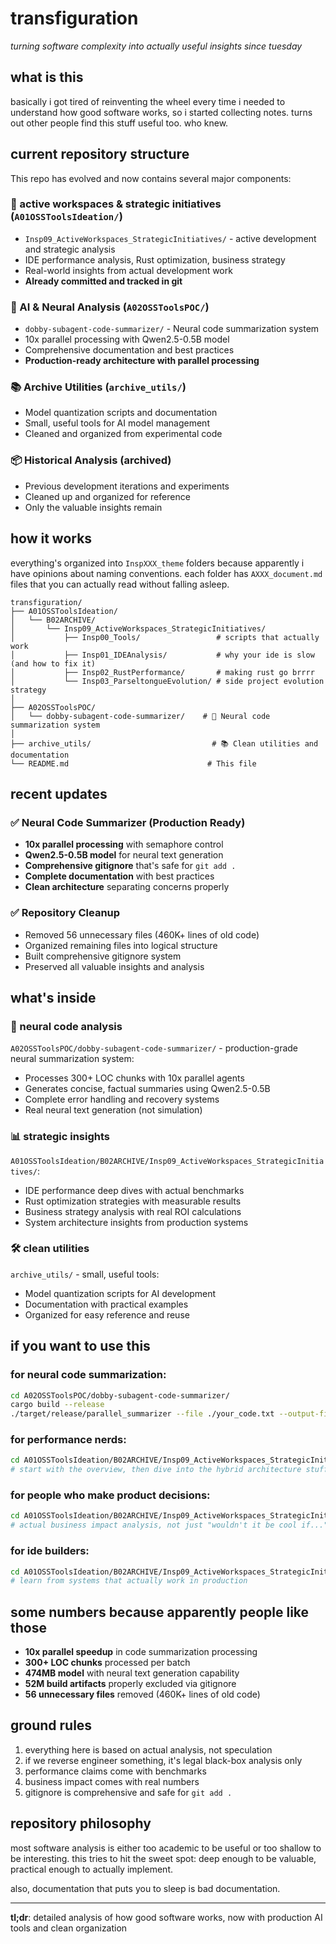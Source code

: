 # transfiguration

*turning software complexity into actually useful insights since tuesday*

## what is this

basically i got tired of reinventing the wheel every time i needed to understand how good software works, so i started collecting notes. turns out other people find this stuff useful too. who knew.

## current repository structure

This repo has evolved and now contains several major components:

### 🚀 active workspaces & strategic initiatives (`A01OSSToolsIdeation/`)
- `Insp09_ActiveWorkspaces_StrategicInitiatives/` - active development and strategic analysis
- IDE performance analysis, Rust optimization, business strategy
- Real-world insights from actual development work
- **Already committed and tracked in git**

### 🤖 AI & Neural Analysis (`A02OSSToolsPOC/`)
- `dobby-subagent-code-summarizer/` - Neural code summarization system
- 10x parallel processing with Qwen2.5-0.5B model
- Comprehensive documentation and best practices
- **Production-ready architecture with parallel processing**

### 📚 Archive Utilities (`archive_utils/`)
- Model quantization scripts and documentation
- Small, useful tools for AI model management
- Cleaned and organized from experimental code

### 📦 Historical Analysis (archived)
- Previous development iterations and experiments
- Cleaned up and organized for reference
- Only the valuable insights remain

## how it works

everything's organized into `InspXXX_theme` folders because apparently i have opinions about naming conventions. each folder has `AXXX_document.md` files that you can actually read without falling asleep.

```
transfiguration/
├── A01OSSToolsIdeation/
│   └── B02ARCHIVE/
│       └── Insp09_ActiveWorkspaces_StrategicInitiatives/
│           ├── Insp00_Tools/                 # scripts that actually work
│           ├── Insp01_IDEAnalysis/           # why your ide is slow (and how to fix it)
│           ├── Insp02_RustPerformance/       # making rust go brrrr
│           └── Insp03_ParseltongueEvolution/ # side project evolution strategy
│
├── A02OSSToolsPOC/
│   └── dobby-subagent-code-summarizer/    # 🤖 Neural code summarization system
│
├── archive_utils/                           # 📚 Clean utilities and documentation
└── README.md                               # This file
```

## recent updates

### ✅ Neural Code Summarizer (Production Ready)
- **10x parallel processing** with semaphore control
- **Qwen2.5-0.5B model** for neural text generation
- **Comprehensive gitignore** that's safe for `git add .`
- **Complete documentation** with best practices
- **Clean architecture** separating concerns properly

### ✅ Repository Cleanup
- Removed 56 unnecessary files (460K+ lines of old code)
- Organized remaining files into logical structure
- Built comprehensive gitignore system
- Preserved all valuable insights and analysis

## what's inside

### 🤖 neural code analysis
`A02OSSToolsPOC/dobby-subagent-code-summarizer/` - production-grade neural summarization system:
- Processes 300+ LOC chunks with 10x parallel agents
- Generates concise, factual summaries using Qwen2.5-0.5B
- Complete error handling and recovery systems
- Real neural text generation (not simulation)

### 📊 strategic insights
`A01OSSToolsIdeation/B02ARCHIVE/Insp09_ActiveWorkspaces_StrategicInitiatives/`:
- IDE performance deep dives with actual benchmarks
- Rust optimization strategies with measurable results
- Business strategy analysis with real ROI calculations
- System architecture insights from production systems

### 🛠️ clean utilities
`archive_utils/` - small, useful tools:
- Model quantization scripts for AI development
- Documentation with practical examples
- Organized for easy reference and reuse

## if you want to use this

### for neural code summarization:
```bash
cd A02OSSToolsPOC/dobby-subagent-code-summarizer/
cargo build --release
./target/release/parallel_summarizer --file ./your_code.txt --output-file ./summary.md
```

### for performance nerds:
```bash
cd A01OSSToolsIdeation/B02ARCHIVE/Insp09_ActiveWorkspaces_StrategicInitiatives/Insp02_RustPerformance/
# start with the overview, then dive into the hybrid architecture stuff
```

### for people who make product decisions:
```bash
cd A01OSSToolsIdeation/B02ARCHIVE/Insp09_ActiveWorkspaces_StrategicInitiatives/Insp03_ParseltongueEvolution/
# actual business impact analysis, not just "wouldn't it be cool if..."
```

### for ide builders:
```bash
cd A01OSSToolsIdeation/B02ARCHIVE/Insp09_ActiveWorkspaces_StrategicInitiatives/Insp01_IDEAnalysis/
# learn from systems that actually work in production
```

## some numbers because apparently people like those

- **10x parallel speedup** in code summarization processing
- **300+ LOC chunks** processed per batch
- **474MB model** with neural text generation capability
- **52M build artifacts** properly excluded via gitignore
- **56 unnecessary files** removed (460K+ lines of old code)

## ground rules

1. everything here is based on actual analysis, not speculation
2. if we reverse engineer something, it's legal black-box analysis only
3. performance claims come with benchmarks
4. business impact comes with real numbers
5. gitignore is comprehensive and safe for `git add .`

## repository philosophy

most software analysis is either too academic to be useful or too shallow to be interesting. this tries to hit the sweet spot: deep enough to be valuable, practical enough to actually implement.

also, documentation that puts you to sleep is bad documentation.

---

**tl;dr**: detailed analysis of how good software works, now with production AI tools and clean organization